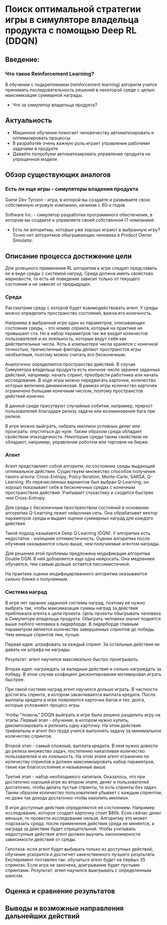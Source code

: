 # Поиск оптимальной стратегии игры в симуляторе владельца продукта с помощью Deep RL (DDQN)
<!-- Применение DDQN в симуляторе владельца продукта: оптимизация стратегий с помощью обучения с подкреплением (Chat GPT 4 version)-->

## Введение:

### Что такое Reinforcement Learning?

В обучении с подкреплением (reinforcement learning)
алгоритм учится 
принимать последовательность решений
в некоторой среде 
с целью максимизации суммарной награды.

* Что за симулятор владельца продукта?



## Актуальность

* Машинное обучение помогает человечеству автоматизировать и оптимизировать процессы
* В разработке очень важную роль играет управление рабочими задачами в продукте
* Давайте попробуем автоматизировать управление продукта на упрощенной модели

## Обзор существующих аналогов

### Есть ли еще игры - симуляторы владения продукта
Game Dev Tycoon - игра, в которой вы создаете и развиваете свою собственную игровую компанию, начиная с 80-х годов.
<!--- Создается множество игр. Сами игры описыаются характеристиками тема, жанр, масштаб, технологии -->
Software Inc. - симулятор разработки программного обеспечения, в котором вы создаете и управляете своей собственной IT-компанией.
<!-- Очень сильный упор на реализм. -->

* Есть ли алгоритмы, которые уже хорошо играют в выбранную игру?
Точно нет алгоритмов обыгрывающих человека в Product Owner Simulator.

## Описание процесса достижение цели

Для успешного применения RL алгоритма к игре следует представить ее в виде среды с системой наград.
Среда должна иметь свойстово марковости, то есть её поведение зависит только от текущего состояния и не зависит от предыдущих.

### Среда
Рассматрим среду с которой будет взаимодействовать агент.
У среды можно определить пространство состояний, важна его конечность.
<!-- Скачек от пространства состояний к параметрам -->
Например в выбранной игре один из параметров, описывающих состояние среды, - это номер спринта, который на практике не привышает ста.
Но в набор параметров так же входит количестов пользователей и их лояльность, которые ведут себя как действительные числа.
Хоть в компьютере числа хранятся с конечной точностью, пречисленные факторы делают пространстов игры необъятным, поэтому можно считать его бесконечным.

Аналогично определяется пространство действий.
В случае Симулятора владельца продукта есть кончное число заранее заданных действий, например: начать спринт, преобрести работника или начать исследование.
В ходе игры можно передвигать карточки, количество которых величина динамическая.
В рамках игры количество карточек ограничено большим конечным числом, поэтому пространстов действий конечно.

В данной среде присутвуют случайные собития, например, прирост пользователей благодаря релизу задачи или возникновения бага при релизе.

В игре можно выйграть, набрать миллион условных денег или проиграть: опуститься до нуля.
Таким образом среда обладает свойством эпизодичности.
Некоторые среды таким свойством не обладают, например, управление роботом или торговля на бирже.

### Агент

Агент представляет собой алгоритм, по состоянию среды выдающий оптимальное действие.
Существуем множество способов получения такого агента: Cross-Entropy, Policy Iteration, Monte-Carlo, SARSA, Q-Learning. <!-- Ссылка на ods.ai -->
Из перечисленных вариантов был выбран Q-Learning, он хорошо показывает себя в бесконечных средах с конечным пространством действий.
Учитывает стохастику и сходится быстрее чем Cross-Entropy.
<!-- Алгоритм не учитывает эпизодичность среды, это может замедлить обучени алгоритма, но не повлияет на его сходимость. -->

Для среды с бесконечным пространством состояний в основании алгоритма Q-Learning лежит нейронная сеть.
Она обрабатывет вектор параметров среды и выдает оценки суммарных наград для каждого действия.

<!-- Функция ошибки, на которой учится сеть -->

Такой подход называется Deep Q Learning (DQN). <!-- Есть ли статьи про DQN -->
У алгоритма есть недостаток - излишняя оптимистичность.
Оценки алгоритма после обучения оказываются сльно выше, чем получаемые агентом награды.

Для решения этой проблемы предложена модификация алгоритма Double DQN.
В ней добовляется еще одна нейросеть.
Она медленнее обучается, тем самым дольше остается писсимистичной.

<!-- Модифицированная функция ошибки -->

На практике оценки модифицированного алгоритма оказываются сильно ближе к полученным. <!-- Ссылка на статью -->

### Система наград

В игре нет заранее заданной системы наград, поэтому ее нужно выбрать так, чтобы максимазация суммы наград за действия приближала агента к цели проекта.
Цель проекты обыгрывать человека в Симуляторе владельца продукта.
Обыграть человека значит поднятся выше любого человека в лидерборде.
В лидерборде главным параметром является количество завершенных спринтов до победы.
Чем меньше спринтов тем, лучше.

Первая идея: штрафовать за каждый спринт.
За остальные действия не давать ни штрафа ни награды.

Результат: агент научился максимально быстро проигрывать.

Вторая идея: награждать за валидные действия и сильно награждать за победу.
В этом случае коэфицент дисконтирования мотивировал играть быстрее.

<!-- Не сходилось, но играл дольше -->
При такой системе наград агент научился дольше играть.
В частности достигать спринта, в котором заканчивается выплата кредита.
После выплаты кредита в игре появляются карточки багов и тех. долга, которые усложняют процесс игры.

<!-- Разделить игру на этапы; Главный инсайт - спамить спринты в конце -->
Чтобы "помочь" DDQN выйграть в игре было решено разделить игру на этапы.
Первый этап - обучение, в котором нужно купить, декомпозировать и релизить одну карточку.
На этом действия тривиальны и агент без труда учится выполнять задачу за минимальное количество спринтов.

Второй этап - самый сложный, выплата кредита. В нем нужно довести до релиза множество задач, постепенно накапливая количество пользователей и их лояльность.
На этом этапе агент ограничен по количеству спринтов и должен максимизировать набор параметров, такие как благосостояние и называнные выше.

Третий этап - набор необходимого капитала.
Оказалось, что при достаточно хорошей игре во втором этапе, денег и пользователей достаточно, чтобы делать пустые спринты, то есть спринты без задач.
Таким образом количество пользователей убывает с каждым спринтом, но даже так дохода достаточно чтобы накопить миллион.

<!-- Запретить не валдиные действия -->
В игре доступные действия определяются её состоянием.
Например исследование, которое создает карточку стоит $80k.
Если сейчас денег меньше, то провести исследование нельзя.
Алгоритму это может подсказать среда, после применения действия среда не меняется, а награда за действие будет отрицательной.
Чтобы учитывать недоступные действия агент должен выучить закономерности зависимости действий от среды.

Гипотиза: если агент будет выбирать только из доступных действий, обучение ускорится и достигнет какечственного лучшего результата.
Експеримент поставлен так: обучаться агент будет на первых 35 спринтах.
Если игра не закочена, доигрывание будет пустыми спринтами.
Результат: агент научился выигрывать с определенным шансом.
<!-- Есть картинка! -->

<!-- Поменяли систему наград -->

<!-- Попадание в лидерборд -->

## Оценка и сравнение результатов

## Выводы и возможные направления дальнейших действий